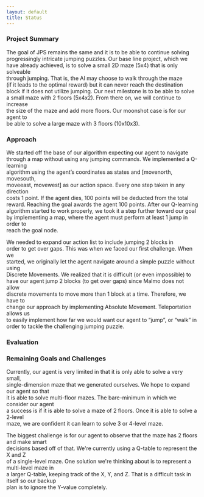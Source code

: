 ```yaml
---
layout: default
title: Status
---
```


### Project Summary

The goal of JPS remains the same and it is to be able to continue solving <br />
progressingly intricate jumping puzzles. Our base line project, which we <br />
have already achieved, is to solve a small 2D maze (5x4) that is only solveable <br />
through jumping. That is, the AI may choose to walk through the maze <br />
(if it leads to the optimal reward) but it can never reach the destination <br />
block if it does not utilize jumping. Our next milestone is to be able to solve <br />
a small maze with 2 floors (5x4x2). From there on, we will continue to increase <br />
the size of the maze and add more floors. Our moonshot case is for our agent to <br />
be able to solve a large maze with 3 floors (10x10x3). 

### Approach

We started off the base of our algorithm expecting our agent to navigate <br />
through a map without using any jumping commands. We implemented a Q-learning <br />
algorithm using the agent’s coordinates as states and [movenorth, movesouth, <br />
moveeast, movewest] as our action space. Every one step taken in any direction <br />
costs 1 point. If the agent dies, 100 points will be deducted from the total <br />
reward. Reaching the goal awards the agent 100 points. After our Q-learning <br />
algorithm started to work properly, we took it a step further toward our goal <br />
by implementing a map, where the agent must perform at least 1 jump in order to <br />
reach the goal node. 
 
We needed to expand our action list to include jumping 2 blocks in <br />
order to get over gaps. This was when we faced our first challenge. When we <br />
started, we originally let the agent navigate around a simple puzzle without using <br />
Discrete Movements. We realized that it is difficult (or even impossible) to <br />
have our agent jump 2 blocks (to get over gaps) since Malmo does not allow <br />
discrete movements to move more than 1 block at a time. Therefore, we have to <br />
change our approach by implementing Absolute Movement. Teleportation allows us <br />
to easily implement how far we would want our agent to “jump”, or “walk” in <br />
order to tackle the challenging jumping puzzle. 


### Evaluation

### Remaining Goals and Challenges

Currently, our agent is very limited in that it is only able to solve a very small, <br />
single-dimension maze that we generated ourselves. We hope to expand our agent so that <br />
it is able to solve multi-floor mazes. The bare-minimum in which we consider our agent <br />
a success is if it is able to solve a maze of 2 floors. Once it is able to solve a 2-level <br />
maze, we are confident it can learn to solve 3 or 4-level maze. <br />

The biggest challenge is for our agent to observe that the maze has 2 floors and make smart <br />
decisions based off of that. We're currently using a Q-table to represent the X and Z <br />
of a single-level maze. One solution we're thinking about is to represent a multi-level maze in <br />
a larger Q-table, keeping track of the X, Y, and Z. That is a difficult task in itself so our backup <br />
plan is to ignore the Y-value completely.
